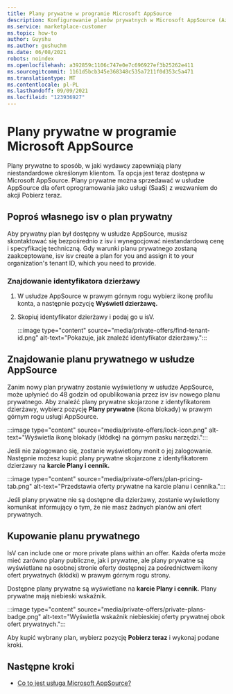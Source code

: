 ```yaml
---
title: Plany prywatne w programie Microsoft AppSource
description: Konfigurowanie planów prywatnych w Microsoft AppSource (Azure Marketplace).
ms.service: marketplace-customer
ms.topic: how-to
author: Guyshu
ms.author: gushuchm
ms.date: 06/08/2021
robots: noindex
ms.openlocfilehash: a392859c1106c747e0e7c696927ef3b25262e411
ms.sourcegitcommit: 1161d5bcb345e368348c535a7211f0d353c5a471
ms.translationtype: MT
ms.contentlocale: pl-PL
ms.lasthandoff: 09/09/2021
ms.locfileid: "123936927"
---
```

# <a name="private-plans-in-microsoft-appsource"></a>Plany prywatne w programie Microsoft AppSource

Plany prywatne to sposób, w jaki wydawcy zapewniają plany niestandardowe określonym klientom. Ta opcja jest teraz dostępna w Microsoft AppSource. Plany prywatne można sprzedawać w usłudze AppSource dla ofert  oprogramowania jako usługi (SaaS) z wezwaniem do akcji Pobierz teraz.

## <a name="ask-your-isv-for-a-private-plan"></a>Poproś własnego isv o plan prywatny

Aby prywatny plan był dostępny w usłudze AppSource, musisz skontaktować się bezpośrednio z isv i wynegocjować niestandardową cenę i specyfikację techniczną. Gdy warunki planu prywatnego zostaną zaakceptowane, isv isv create a plan for you and assign it to your organization's tenant ID, which you need to provide.

### <a name="finding-your-tenant-id"></a>Znajdowanie identyfikatora dzierżawy

1. W usłudze AppSource w prawym górnym rogu wybierz ikonę profilu konta, a następnie pozycję **Wyświetl dzierżawę.**
2. Skopiuj identyfikator dzierżawy i podaj go u isV.

    :::image type="content" source="media/private-offers/find-tenant-id.png" alt-text="Pokazuje, jak znaleźć identyfikator dzierżawy.":::

## <a name="find-a-private-plan-in-appsource"></a>Znajdowanie planu prywatnego w usłudze AppSource

Zanim nowy plan prywatny zostanie wyświetlony w usłudze AppSource, może upłynieć do 48 godzin od opublikowania przez isv isv nowego planu prywatnego. Aby znaleźć plany prywatne skojarzone z identyfikatorem dzierżawy, wybierz pozycję **Plany prywatne** (ikona blokady) w prawym górnym rogu usługi AppSource.

:::image type="content" source="media/private-offers/lock-icon.png" alt-text="Wyświetla ikonę blokady (kłódkę) na górnym pasku narzędzi.":::

Jeśli nie zalogowano się, zostanie wyświetlony monit o jej zalogowanie. Następnie możesz kupić plany prywatne skojarzone z identyfikatorem dzierżawy na **karcie Plany i cennik.**

:::image type="content" source="media/private-offers/plan-pricing-tab.png" alt-text="Przedstawia oferty prywatne na karcie planu i cennika.":::

Jeśli plany prywatne nie są dostępne dla dzierżawy, zostanie wyświetlony komunikat informujący o tym, że nie masz żadnych planów ani ofert prywatnych.

## <a name="purchase-a-private-plan"></a>Kupowanie planu prywatnego

IsV can include one or more private plans within an offer. Każda oferta może mieć zarówno plany publiczne, jak i prywatne, ale plany prywatne są wyświetlane na osobnej stronie oferty dostępnej za pośrednictwem ikony ofert prywatnych (kłódki) w prawym górnym rogu strony.

Dostępne plany prywatne są wyświetlane na **karcie Plany i cennik.** Plany prywatne mają niebieski wskaźnik.

:::image type="content" source="media/private-offers/private-plans-badge.png" alt-text="Wyświetla wskaźnik niebieskiej oferty prywatnej obok ofert prywatnych.":::

Aby kupić wybrany plan, wybierz pozycję **Pobierz teraz** i wykonaj podane kroki.

## <a name="next-steps"></a>Następne kroki

- [Co to jest usługa Microsoft AppSource?](appsource-overview.md)
